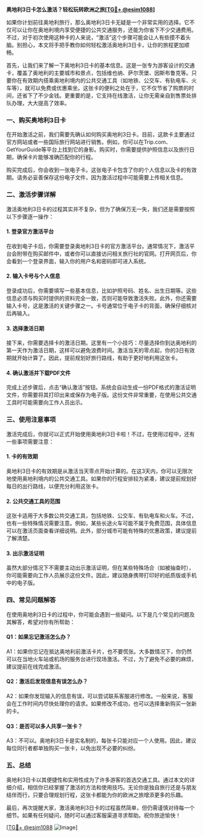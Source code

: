 **奥地利3日卡怎么激活？轻松玩转欧洲之旅[[TG💪+ @esim1088](https://t.me/s/esim1088)]**

如果你计划前往奥地利旅行，那么奥地利3日卡无疑是一个非常实用的选择。它不仅可以让你在奥地利境内享受便捷的公共交通服务，还能为你省下不少交通费用。不过，对于初次使用这种卡的人来说，“激活”这个步骤可能会让人有些摸不着头脑。别担心，本文将手把手教你如何轻松激活奥地利3日卡，让你的旅程更加顺畅。

首先，让我们来了解一下奥地利3日卡的基本信息。这是一张专为游客设计的交通卡，覆盖了奥地利的主要城市和景点，包括维也纳、萨尔茨堡、因斯布鲁克等。只要你在有效期内搭乘奥地利境内的公共交通工具（如地铁、公交车、有轨电车、火车等），就可以免费或优惠乘坐。这张卡的便利之处在于，它不仅节省了购票的时间，还省下了不少金钱。更重要的是，它支持在线激活，让你无需亲自到售票处排队办理，大大提高了效率。

### **一、购买奥地利3日卡**
在开始激活之前，我们需要先确认如何购买奥地利3日卡。目前，这款卡主要通过官方网站或者一些国际旅行网站进行销售。例如，你可以在Trip.com、GetYourGuide等平台上找到它的身影。购买时，你需要提供护照信息以及旅行日期，确保卡片能够准确匹配你的行程。

购买完成后，你会收到一张电子卡。这张电子卡包含了你的个人信息以及卡的有效期。请务必妥善保存这份电子文件，因为激活过程中可能需要上传相关信息。

### **二、激活步骤详解**
激活奥地利3日卡的过程其实并不复杂，但为了确保万无一失，我们还是需要按照以下步骤逐一操作：

#### **1. 登录官方激活平台**
在收到电子卡后，你需要登录奥地利3日卡的官方激活平台。通常情况下，激活平台会附带在购买邮件中，或者你可以直接访问相关旅行社的官网。打开网页后，你会看到一个登录界面，输入你的用户名和密码即可进入系统。

#### **2. 输入卡号与个人信息**
登录成功后，你需要填写一些基本信息，比如护照号码、姓名、出生日期等。这些信息必须与购买时提供的资料完全一致，否则可能导致激活失败。此外，你还需要输入卡号，这是激活的关键步骤之一。卡号通常位于电子卡的背面，确保仔细核对后再输入。

#### **3. 选择激活日期**
接下来，你需要选择卡的激活日期。这里有一个小技巧：尽量选择你到达奥地利的第一天作为激活日期，这样可以避免浪费时间。激活当天的零点起，你的3日有效期就开始计算了。因此，提前规划好旅行路线，有助于更好地利用这张卡。

#### **4. 确认激活并下载PDF文件**
完成上述步骤后，点击“确认激活”按钮。系统会自动生成一份PDF格式的激活证明文件，你需要将其打印出来或保存为电子版。这份文件非常重要，在使用公共交通工具时可能需要向工作人员出示。

### **三、使用注意事项**
激活完成后，你就可以正式开始使用奥地利3日卡啦！不过，在使用过程中，还有一些事项需要注意：

#### **1. 卡的有效期**
奥地利3日卡的有效期是从激活当天零点开始计算的。在这3天内，你可以无限次地使用奥地利境内的公共交通工具。如果你的行程安排较为紧凑，建议提前规划好每日的出行路线，以便充分利用这张卡。

#### **2. 公共交通工具的范围**
这张卡适用于大多数公共交通工具，包括地铁、公交车、有轨电车和火车。不过，也有一些特殊情况需要注意。例如，某些长途火车可能不属于免费范围，具体信息可以在激活页面查看详细说明。此外，部分城市可能有特殊的优惠政策，建议提前了解清楚。

#### **3. 出示激活证明**
虽然大部分情况下不需要主动出示激活证明，但在某些特殊场合（如被抽查时），你可能需要向工作人员展示这份文件。因此，建议随身携带打印好的纸质版或手机中的电子版。

### **四、常见问题解答**
在使用奥地利3日卡的过程中，你可能会遇到一些疑问。以下是几个常见的问题及其解答，希望对你有所帮助：

#### **Q1：如果忘记激活怎么办？**
A1：如果你忘记在抵达奥地利前激活卡片，也不要慌张。大多数情况下，你仍然可以在当地火车站或机场的服务台进行现场激活。不过，为了避免不必要的麻烦，建议提前在线完成激活。

#### **Q2：激活后发现信息有误怎么办？**
A2：如果你发现输入的信息有误，可以尝试联系客服进行修改。一般来说，客服会在工作时间内尽快处理你的请求。如果修改不成功，也可以选择重新购买一张新的卡。

#### **Q3：是否可以多人共享一张卡？**
A3：不可以。奥地利3日卡是实名制的，每张卡只能对应一个人使用。因此，建议每位同行者都单独购买一张卡，以免出现不必要的纠纷。

### **五、总结**
奥地利3日卡以其便捷性和实用性成为了许多游客的首选交通工具。通过本文的详细介绍，相信你已经掌握了激活的方法和使用技巧。无论你是独自旅行还是与朋友结伴而行，只要合理规划行程，这张卡都能为你的欧洲之旅增添更多的乐趣。

最后，再次提醒大家，激活奥地利3日卡的过程虽然简单，但仍需谨慎对待每一个细节。如果有任何疑问，随时可以通过客服渠道寻求帮助。祝你旅途愉快！

[[TG💪+ @esim1088](https://t.me/s/esim1088) ![Image](https://i.postimg.cc/4NQfJmqS/Snipaste-2025-05-13-00-14-12.png)]